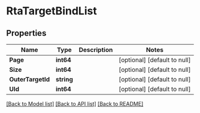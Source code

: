 # RtaTargetBindList

## Properties
Name | Type | Description | Notes
------------ | ------------- | ------------- | -------------
**Page** | **int64** |  | [optional] [default to null]
**Size** | **int64** |  | [optional] [default to null]
**OuterTargetId** | **string** |  | [optional] [default to null]
**UId** | **int64** |  | [optional] [default to null]

[[Back to Model list]](../README.md#documentation-for-models) [[Back to API list]](../README.md#documentation-for-api-endpoints) [[Back to README]](../README.md)


